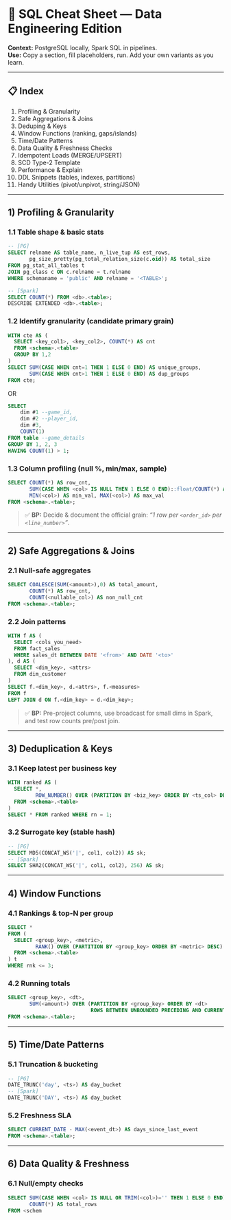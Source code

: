 # 🧠 SQL Cheat Sheet — Data Engineering Edition

**Context:** PostgreSQL locally, Spark SQL in pipelines.  
**Use:** Copy a section, fill placeholders, run. Add your own variants as you learn.

---

## 📋 Index

1. Profiling & Granularity  
2. Safe Aggregations & Joins  
3. Deduping & Keys  
4. Window Functions (ranking, gaps/islands)  
5. Time/Date Patterns  
6. Data Quality & Freshness Checks  
7. Idempotent Loads (MERGE/UPSERT)  
8. SCD Type-2 Template  
9. Performance & Explain  
10. DDL Snippets (tables, indexes, partitions)  
11. Handy Utilities (pivot/unpivot, string/JSON)

---

## 1) Profiling & Granularity

### 1.1 Table shape & basic stats
```sql
-- [PG]
SELECT relname AS table_name, n_live_tup AS est_rows,
       pg_size_pretty(pg_total_relation_size(c.oid)) AS total_size
FROM pg_stat_all_tables t
JOIN pg_class c ON c.relname = t.relname
WHERE schemaname = 'public' AND relname = '<TABLE>';

-- [Spark]
SELECT COUNT(*) FROM <db>.<table>;
DESCRIBE EXTENDED <db>.<table>;
```

### 1.2 Identify granularity (candidate primary grain)
```sql
WITH cte AS (
  SELECT <key_col1>, <key_col2>, COUNT(*) AS cnt
  FROM <schema>.<table>
  GROUP BY 1,2
)
SELECT SUM(CASE WHEN cnt=1 THEN 1 ELSE 0 END) AS unique_groups,
       SUM(CASE WHEN cnt>1 THEN 1 ELSE 0 END) AS dup_groups
FROM cte;
```
OR
```sql
SELECT 
    dim #1 --game_id,
    dim #2 --player_id,
    dim #3,
    COUNT(1) 
FROM table --game_details
GROUP BY 1, 2, 3
HAVING COUNT(1) > 1;
```

### 1.3 Column profiling (null %, min/max, sample)
```sql
SELECT COUNT(*) AS row_cnt,
       SUM(CASE WHEN <col> IS NULL THEN 1 ELSE 0 END)::float/COUNT(*) AS null_ratio,
       MIN(<col>) AS min_val, MAX(<col>) AS max_val
FROM <schema>.<table>;
```

> ✅ **BP:** Decide & document the official grain: _“1 row per `<order_id>` per `<line_number>`”_.

---

## 2) Safe Aggregations & Joins

### 2.1 Null-safe aggregates
```sql
SELECT COALESCE(SUM(<amount>),0) AS total_amount,
       COUNT(*) AS row_cnt,
       COUNT(<nullable_col>) AS non_null_cnt
FROM <schema>.<table>;
```

### 2.2 Join patterns
```sql
WITH f AS (
  SELECT <cols_you_need>
  FROM fact_sales
  WHERE sales_dt BETWEEN DATE '<from>' AND DATE '<to>'
), d AS (
  SELECT <dim_key>, <attrs>
  FROM dim_customer
)
SELECT f.<dim_key>, d.<attrs>, f.<measures>
FROM f
LEFT JOIN d ON f.<dim_key> = d.<dim_key>;
```

> ✅ **BP:** Pre-project columns, use broadcast for small dims in Spark, and test row counts pre/post join.

---

## 3) Deduplication & Keys

### 3.1 Keep latest per business key
```sql
WITH ranked AS (
  SELECT *,
         ROW_NUMBER() OVER (PARTITION BY <biz_key> ORDER BY <ts_col> DESC) AS rn
  FROM <schema>.<table>
)
SELECT * FROM ranked WHERE rn = 1;
```

### 3.2 Surrogate key (stable hash)
```sql
-- [PG]
SELECT MD5(CONCAT_WS('|', col1, col2)) AS sk;
-- [Spark]
SELECT SHA2(CONCAT_WS('|', col1, col2), 256) AS sk;
```

---

## 4) Window Functions

### 4.1 Rankings & top-N per group
```sql
SELECT *
FROM (
  SELECT <group_key>, <metric>,
         RANK() OVER (PARTITION BY <group_key> ORDER BY <metric> DESC) AS rnk
  FROM <schema>.<table>
) t
WHERE rnk <= 3;
```

### 4.2 Running totals
```sql
SELECT <group_key>, <dt>,
       SUM(<amount>) OVER (PARTITION BY <group_key> ORDER BY <dt>
                           ROWS BETWEEN UNBOUNDED PRECEDING AND CURRENT ROW) AS run_total
FROM <schema>.<table>;
```

---

## 5) Time/Date Patterns

### 5.1 Truncation & bucketing
```sql
-- [PG]
DATE_TRUNC('day', <ts>) AS day_bucket
-- [Spark]
DATE_TRUNC('DAY', <ts>) AS day_bucket
```

### 5.2 Freshness SLA
```sql
SELECT CURRENT_DATE - MAX(<event_dt>) AS days_since_last_event
FROM <schema>.<table>;
```

---

## 6) Data Quality & Freshness

### 6.1 Null/empty checks
```sql
SELECT SUM(CASE WHEN <col> IS NULL OR TRIM(<col>)='' THEN 1 ELSE 0 END) AS bad_rows,
       COUNT(*) AS total_rows
FROM <schem
